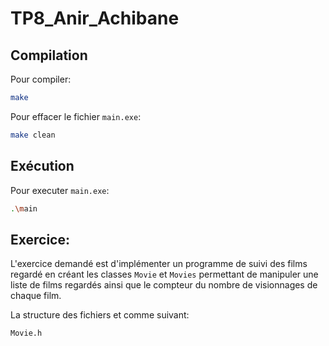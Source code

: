 # TP8_Anir_Achibane


## Compilation

Pour compiler:
```sh
make
```
Pour effacer le fichier `main.exe`:
```sh
make clean
```
## Exécution

Pour executer `main.exe`:

```sh
.\main
```

## Exercice:

L'exercice demandé est d'implémenter un programme de suivi des films regardé en créant les classes `Movie` et `Movies` permettant de manipuler une liste de films regardés ainsi que le compteur du nombre de visionnages de chaque film.

La structure des fichiers et comme suivant:

```sh
Movie.h
```
